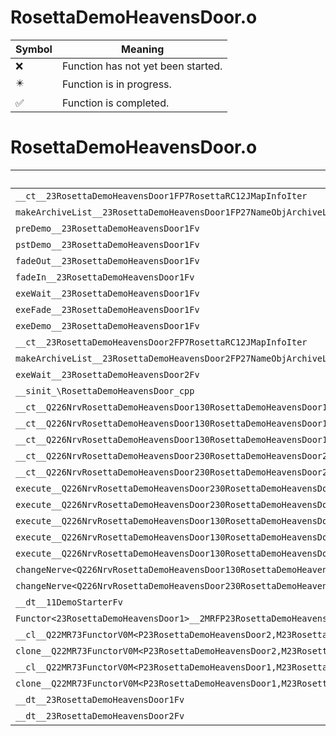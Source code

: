 # RosettaDemoHeavensDoor.o
| Symbol | Meaning 
| ------------- | ------------- 
| :x: | Function has not yet been started. 
| :eight_pointed_black_star: | Function is in progress. 
| :white_check_mark: | Function is completed. 


# RosettaDemoHeavensDoor.o
| Symbol | Decompiled? |
| ------------- | ------------- |
| `__ct__23RosettaDemoHeavensDoor1FP7RosettaRC12JMapInfoIter` | :x: |
| `makeArchiveList__23RosettaDemoHeavensDoor1FP27NameObjArchiveListCollectorRC12JMapInfoIter` | :x: |
| `preDemo__23RosettaDemoHeavensDoor1Fv` | :x: |
| `pstDemo__23RosettaDemoHeavensDoor1Fv` | :x: |
| `fadeOut__23RosettaDemoHeavensDoor1Fv` | :x: |
| `fadeIn__23RosettaDemoHeavensDoor1Fv` | :x: |
| `exeWait__23RosettaDemoHeavensDoor1Fv` | :x: |
| `exeFade__23RosettaDemoHeavensDoor1Fv` | :x: |
| `exeDemo__23RosettaDemoHeavensDoor1Fv` | :x: |
| `__ct__23RosettaDemoHeavensDoor2FP7RosettaRC12JMapInfoIter` | :x: |
| `makeArchiveList__23RosettaDemoHeavensDoor2FP27NameObjArchiveListCollectorRC12JMapInfoIter` | :x: |
| `exeWait__23RosettaDemoHeavensDoor2Fv` | :x: |
| `__sinit_\RosettaDemoHeavensDoor_cpp` | :x: |
| `__ct__Q226NrvRosettaDemoHeavensDoor130RosettaDemoHeavensDoor1NrvWaitFv` | :x: |
| `__ct__Q226NrvRosettaDemoHeavensDoor130RosettaDemoHeavensDoor1NrvFadeFv` | :x: |
| `__ct__Q226NrvRosettaDemoHeavensDoor130RosettaDemoHeavensDoor1NrvDemoFv` | :x: |
| `__ct__Q226NrvRosettaDemoHeavensDoor230RosettaDemoHeavensDoor2NrvWaitFv` | :x: |
| `__ct__Q226NrvRosettaDemoHeavensDoor230RosettaDemoHeavensDoor2NrvDemoFv` | :x: |
| `execute__Q226NrvRosettaDemoHeavensDoor230RosettaDemoHeavensDoor2NrvDemoCFP5Spine` | :x: |
| `execute__Q226NrvRosettaDemoHeavensDoor230RosettaDemoHeavensDoor2NrvWaitCFP5Spine` | :x: |
| `execute__Q226NrvRosettaDemoHeavensDoor130RosettaDemoHeavensDoor1NrvDemoCFP5Spine` | :x: |
| `execute__Q226NrvRosettaDemoHeavensDoor130RosettaDemoHeavensDoor1NrvFadeCFP5Spine` | :x: |
| `execute__Q226NrvRosettaDemoHeavensDoor130RosettaDemoHeavensDoor1NrvWaitCFP5Spine` | :x: |
| `changeNerve<Q226NrvRosettaDemoHeavensDoor130RosettaDemoHeavensDoor1NrvDemo>__23RosettaDemoHeavensDoor1Fv_v` | :x: |
| `changeNerve<Q226NrvRosettaDemoHeavensDoor230RosettaDemoHeavensDoor2NrvDemo>__23RosettaDemoHeavensDoor2Fv_v` | :x: |
| `__dt__11DemoStarterFv` | :x: |
| `Functor<23RosettaDemoHeavensDoor1>__2MRFP23RosettaDemoHeavensDoor1M23RosettaDemoHeavensDoor1FPCvPv_v_Q22MR73FunctorV0M<P23RosettaDemoHeavensDoor1,M23RosettaDemoHeavensDoor1FPCvPv_v>` | :x: |
| `__cl__Q22MR73FunctorV0M<P23RosettaDemoHeavensDoor2,M23RosettaDemoHeavensDoor2FPCvPv_v>CFv` | :x: |
| `clone__Q22MR73FunctorV0M<P23RosettaDemoHeavensDoor2,M23RosettaDemoHeavensDoor2FPCvPv_v>CFP7JKRHeap` | :x: |
| `__cl__Q22MR73FunctorV0M<P23RosettaDemoHeavensDoor1,M23RosettaDemoHeavensDoor1FPCvPv_v>CFv` | :x: |
| `clone__Q22MR73FunctorV0M<P23RosettaDemoHeavensDoor1,M23RosettaDemoHeavensDoor1FPCvPv_v>CFP7JKRHeap` | :x: |
| `__dt__23RosettaDemoHeavensDoor1Fv` | :x: |
| `__dt__23RosettaDemoHeavensDoor2Fv` | :x: |
